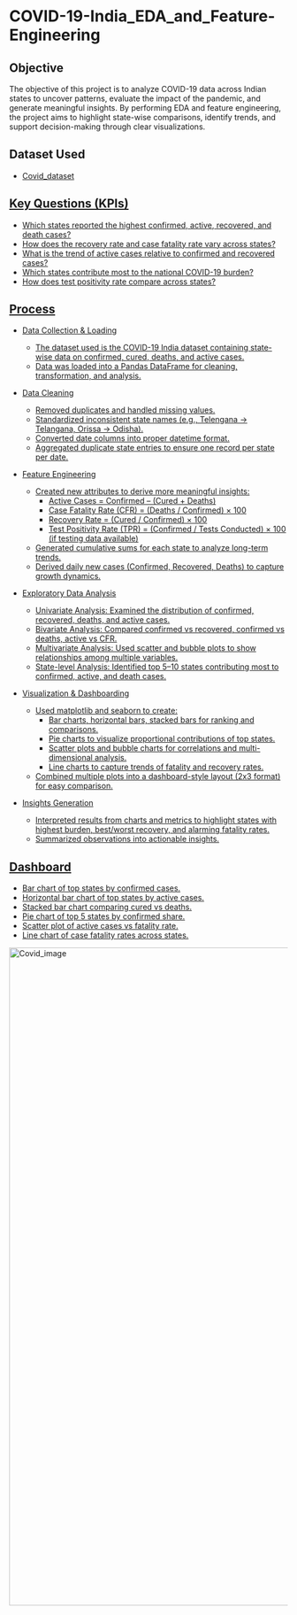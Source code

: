 # COVID-19-India_EDA_and_Feature-Engineering

## Objective
The objective of this project is to analyze COVID-19 data across Indian states to uncover patterns, evaluate the impact of the pandemic, and generate meaningful insights. By performing EDA and feature engineering, the project aims to highlight state-wise comparisons, identify trends, and support decision-making through clear visualizations.

## Dataset Used
- <a href= "https://github.com/Suryxbg/COVID-19-India_EDA_and_Feature-Engineering/blob/main/covid_19_india.csv">Covid_dataset

## Key Questions (KPIs)

- Which states reported the highest confirmed, active, recovered, and death cases?
- How does the recovery rate and case fatality rate vary across states?
- What is the trend of active cases relative to confirmed and recovered cases?
- Which states contribute most to the national COVID-19 burden?
- How does test positivity rate compare across states?

## Process

- Data Collection & Loading
  - The dataset used is the COVID-19 India dataset containing state-wise data on confirmed, cured, deaths, and active cases.
  - Data was loaded into a Pandas DataFrame for cleaning, transformation, and analysis.

- Data Cleaning
  - Removed duplicates and handled missing values.
  - Standardized inconsistent state names (e.g., Telengana → Telangana, Orissa → Odisha).
  - Converted date columns into proper datetime format.
  - Aggregated duplicate state entries to ensure one record per state per date.

- Feature Engineering
  - Created new attributes to derive more meaningful insights:
    - Active Cases = Confirmed – (Cured + Deaths)
    - Case Fatality Rate (CFR) = (Deaths / Confirmed) × 100
    - Recovery Rate = (Cured / Confirmed) × 100
    - Test Positivity Rate (TPR) = (Confirmed / Tests Conducted) × 100 (if testing data available)
  - Generated cumulative sums for each state to analyze long-term trends.
  - Derived daily new cases (Confirmed, Recovered, Deaths) to capture growth dynamics.

- Exploratory Data Analysis
  - Univariate Analysis: Examined the distribution of confirmed, recovered, deaths, and active cases.
  - Bivariate Analysis: Compared confirmed vs recovered, confirmed vs deaths, active vs CFR.
  - Multivariate Analysis: Used scatter and bubble plots to show relationships among multiple variables.
  - State-level Analysis: Identified top 5–10 states contributing most to confirmed, active, and death cases.

- Visualization & Dashboarding
  - Used matplotlib and seaborn to create:
    - Bar charts, horizontal bars, stacked bars for ranking and comparisons.
    - Pie charts to visualize proportional contributions of top states.
    - Scatter plots and bubble charts for correlations and multi-dimensional analysis.
    - Line charts to capture trends of fatality and recovery rates.
  - Combined multiple plots into a dashboard-style layout (2x3 format) for easy comparison.

- Insights Generation
  - Interpreted results from charts and metrics to highlight states with highest burden, best/worst recovery, and alarming fatality rates.
  - Summarized observations into actionable insights.


## Dashboard

- Bar chart of top states by confirmed cases.
- Horizontal bar chart of top states by active cases.
- Stacked bar chart comparing cured vs deaths.
- Pie chart of top 5 states by confirmed share.
- Scatter plot of active cases vs fatality rate.
- Line chart of case fatality rates across states.

<img width="1986" height="1189" alt="Covid_image" src="https://github.com/user-attachments/assets/99a507ad-2e2f-48fc-842b-8da98d5d934a" />
